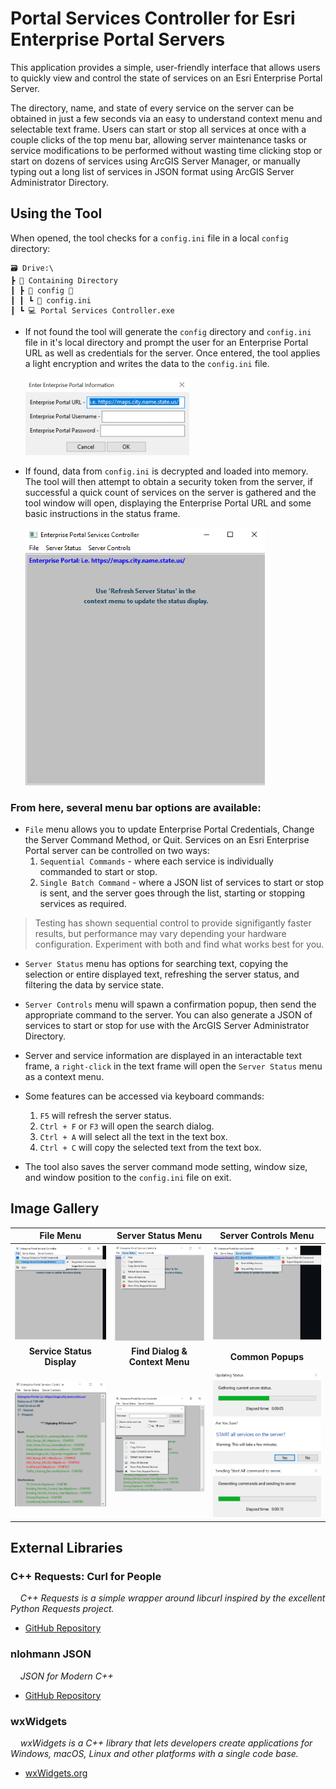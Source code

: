 # Portal Services Controller for Esri Enterprise Portal Servers

This application provides a simple, user-friendly interface that allows users to quickly view and control the state of services on an Esri Enterprise Portal Server.


The directory, name, and state of every service on the server can be obtained in just a few seconds via an easy to understand context menu and selectable text frame.  Users can start or stop all services at once with a couple clicks of the top menu bar, allowing server maintenance tasks or service modifications to be performed without wasting time clicking stop or start on dozens of services using ArcGIS Server Manager, or manually typing out a long list of services in JSON format using ArcGIS Server Administrator Directory.

## Using the Tool

When opened, the tool checks for a ```config.ini``` file in a local ```config``` directory:

    🗃️ Drive:\
    ┣ 📂 Containing Directory
    ┃ ┣ 📁 config 📁
    ┃ ┃ ┗ 📜 config.ini
    ┃ ┗ 💻 Portal Services Controller.exe

 * If not found the tool will generate the ```config``` directory and ```config.ini``` file in it's local directory and prompt the user for an Enterprise Portal URL as well as credentials for the server.  Once entered, the tool applies a light encryption and writes the data to the ```config.ini``` file.

     ![Credentials Prompt](screenshots/credentials_prompt.png)


 * If found, data from ```config.ini``` is decrypted and loaded into memory.  The tool will then attempt to obtain a security token from the server, if successful a quick count of services on the server is gathered and the tool window will open, displaying the Enterprise Portal URL and some basic instructions in the status frame.

     ![start](screenshots/start.png)

### From here, several menu bar options are available:

* ```File``` menu allows you to update Enterprise Portal Credentials, Change the Server Command Method, or Quit.
Services on an Esri Enterprise Portal server can be controlled on two ways:
    1. ```Sequential Commands``` - where each service is individually commanded to start or stop.
    2. ```Single Batch Command``` - where a JSON list of services to start or stop is sent, and the server goes through the list, starting or stopping services as required.

>Testing has shown sequential control to provide signifigantly faster results, but performance may vary depending your hardware configuration.  Experiment with both and find what works best for you.

* ```Server Status``` menu has options for searching text, copying the selection or entire displayed text, refreshing the server status, and filtering the data by service state.
* ```Server Controls``` menu will spawn a confirmation popup, then send the appropriate command to the server.  You can also generate a JSON of services to start or stop for use with the ArcGIS Server Administrator Directory.
* Server and service information are displayed in an interactable text frame, a ```right-click``` in the text frame will open the ```Server Status``` menu as a context menu.
* Some features can be accessed via keyboard commands:
    1. ```F5``` will refresh the server status.
    2. ```Ctrl + F``` or ```F3``` will open the search dialog.
    3. ```Ctrl + A``` will select all the text in the text box.
    4. ```Ctrl + C``` will copy the selected text from the text box.
 
* The tool also saves the server command mode setting, window size, and window position to the ```config.ini``` file on exit.

## Image Gallery

|File Menu|Server Status Menu|Server Controls Menu|
|:-:|:-:|:-:|
|![fileMenu](screenshots/file_menu.png) |![statusMenu](screenshots/status_menu.png)|![controlsMenu](screenshots/controls_menu.png)
|<b>Service Status Display</b>|<b>Find Dialog & Context Menu</b>|<b>Common Popups</b>|
|![mixedStatus](screenshots/mixed_status.png) |![contextMenu](screenshots/context_menu.png)|![refreshProgress](screenshots/refresh_progress.png)<br>![startPrompt](screenshots/start_prompt.png)<br>![commandProgress](screenshots/command_progress.png)


## External Libraries

### C++ Requests: Curl for People

&nbsp;&nbsp;&nbsp;&nbsp;*C++ Requests is a simple wrapper around libcurl inspired by the excellent Python Requests project.*
  * [GitHub Repository](https://github.com/libcpr/cpr)

### nlohmann JSON

&nbsp;&nbsp;&nbsp;&nbsp;*JSON for Modern C++*
  * [GitHub Repository](https://github.com/nlohmann/json)

### wxWidgets

&nbsp;&nbsp;&nbsp;&nbsp;*wxWidgets is a C++ library that lets developers create applications for Windows, macOS, Linux and other platforms with a single code base.*
  * [wxWidgets.org](https://wiki.wxwidgets.org/Install)

